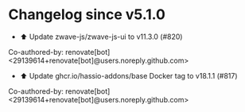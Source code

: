 # Changelog since v5.1.0
- ⬆️ Update zwave-js/zwave-js-ui to v11.3.0 (#820)

Co-authored-by: renovate[bot] <29139614+renovate[bot]@users.noreply.github.com> 
- ⬆️ Update ghcr.io/hassio-addons/base Docker tag to v18.1.1 (#817)

Co-authored-by: renovate[bot] <29139614+renovate[bot]@users.noreply.github.com> 
